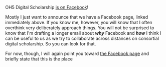 OH5 Digital Scholarship [is on Facebook](https://www.facebook.com/ohiofiveDS/)! 

Mostly I just want to announce that we have a Facebook page, linked immediately above. If you know me, however, you will know that I often ~~overthink~~ very deliberately approach things. You will not be surprised to know that I'm drafting a longer email about ***why*** Facebook and ***how*** I think I can be useful to us as we try to collaborate across distances on consortial digital scholarship. So you can look for that.

For now, though, I will again point you toward [the Facebook page](https://www.facebook.com/ohiofiveDS/) and briefly state that this is the place 




